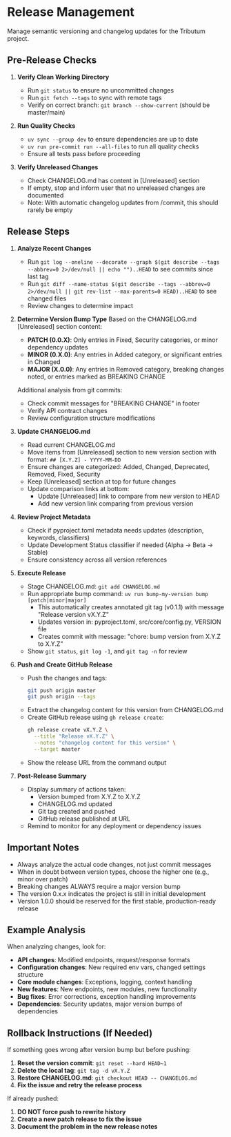 # Release Management

Manage semantic versioning and changelog updates for the Tributum project.

## Pre-Release Checks

1. **Verify Clean Working Directory**
   - Run `git status` to ensure no uncommitted changes
   - Run `git fetch --tags` to sync with remote tags
   - Verify on correct branch: `git branch --show-current` (should be master/main)

2. **Run Quality Checks**
   - `uv sync --group dev` to ensure dependencies are up to date
   - `uv run pre-commit run --all-files` to run all quality checks
   - Ensure all tests pass before proceeding

3. **Verify Unreleased Changes**
   - Check CHANGELOG.md has content in [Unreleased] section
   - If empty, stop and inform user that no unreleased changes are documented
   - Note: With automatic changelog updates from /commit, this should rarely be empty

## Release Steps

1. **Analyze Recent Changes**
   - Run `git log --oneline --decorate --graph $(git describe --tags --abbrev=0 2>/dev/null || echo "")..HEAD` to see commits since last tag
   - Run `git diff --name-status $(git describe --tags --abbrev=0 2>/dev/null || git rev-list --max-parents=0 HEAD)..HEAD` to see changed files
   - Review changes to determine impact

2. **Determine Version Bump Type**
   Based on the CHANGELOG.md [Unreleased] section content:
   - **PATCH (0.0.X)**: Only entries in Fixed, Security categories, or minor dependency updates
   - **MINOR (0.X.0)**: Any entries in Added category, or significant entries in Changed
   - **MAJOR (X.0.0)**: Any entries in Removed category, breaking changes noted, or entries marked as BREAKING CHANGE

   Additional analysis from git commits:
   - Check commit messages for "BREAKING CHANGE" in footer
   - Verify API contract changes
   - Review configuration structure modifications

3. **Update CHANGELOG.md**
   - Read current CHANGELOG.md
   - Move items from [Unreleased] section to new version section with format: `## [X.Y.Z] - YYYY-MM-DD`
   - Ensure changes are categorized: Added, Changed, Deprecated, Removed, Fixed, Security
   - Keep [Unreleased] section at top for future changes
   - Update comparison links at bottom:
     - Update [Unreleased] link to compare from new version to HEAD
     - Add new version link comparing from previous version

4. **Review Project Metadata**
   - Check if pyproject.toml metadata needs updates (description, keywords, classifiers)
   - Update Development Status classifier if needed (Alpha → Beta → Stable)
   - Ensure consistency across all version references

5. **Execute Release**
   - Stage CHANGELOG.md: `git add CHANGELOG.md`
   - Run appropriate bump command: `uv run bump-my-version bump [patch|minor|major]`
     - This automatically creates annotated git tag (v0.1.1) with message "Release version vX.Y.Z"
     - Updates version in: pyproject.toml, src/core/config.py, VERSION file
     - Creates commit with message: "chore: bump version from X.Y.Z to X.Y.Z"
   - Show `git status`, `git log -1`, and `git tag -n` for review

6. **Push and Create GitHub Release**
   - Push the changes and tags:
     ```bash
     git push origin master
     git push origin --tags
     ```
   - Extract the changelog content for this version from CHANGELOG.md
   - Create GitHub release using `gh release create`:
     ```bash
     gh release create vX.Y.Z \
       --title "Release vX.Y.Z" \
       --notes "changelog content for this version" \
       --target master
     ```
   - Show the release URL from the command output

7. **Post-Release Summary**
   - Display summary of actions taken:
     - Version bumped from X.Y.Z to X.Y.Z
     - CHANGELOG.md updated
     - Git tag created and pushed
     - GitHub release published at URL
   - Remind to monitor for any deployment or dependency issues

## Important Notes

- Always analyze the actual code changes, not just commit messages
- When in doubt between version types, choose the higher one (e.g., minor over patch)
- Breaking changes ALWAYS require a major version bump
- The version 0.x.x indicates the project is still in initial development
- Version 1.0.0 should be reserved for the first stable, production-ready release

## Example Analysis

When analyzing changes, look for:
- **API changes**: Modified endpoints, request/response formats
- **Configuration changes**: New required env vars, changed settings structure
- **Core module changes**: Exceptions, logging, context handling
- **New features**: New endpoints, new modules, new functionality
- **Bug fixes**: Error corrections, exception handling improvements
- **Dependencies**: Security updates, major version bumps of dependencies

## Rollback Instructions (If Needed)

If something goes wrong after version bump but before pushing:
1. **Reset the version commit**: `git reset --hard HEAD~1`
2. **Delete the local tag**: `git tag -d vX.Y.Z`
3. **Restore CHANGELOG.md**: `git checkout HEAD -- CHANGELOG.md`
4. **Fix the issue and retry the release process**

If already pushed:
1. **DO NOT force push to rewrite history**
2. **Create a new patch release to fix the issue**
3. **Document the problem in the new release notes**
